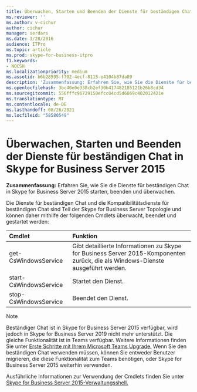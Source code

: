 ```yaml
---
title: Überwachen, Starten und Beenden der Dienste für beständigen Chat in Skype for Business Server 2015
ms.reviewer: ''
ms.author: v-cichur
author: cichur
manager: serdars
ms.date: 3/28/2016
audience: ITPro
ms.topic: article
ms.prod: skype-for-business-itpro
f1.keywords:
- NOCSH
ms.localizationpriority: medium
ms.assetid: b6b28595-f702-4ecf-8115-e4104b87da89
description: 'Zusammenfassung: Erfahren Sie, wie Sie die Dienste für beständigen Chat in Skype for Business Server 2015 starten, beenden und überwachen.'
ms.openlocfilehash: 3bc40e0e338cb2ef30b417482185121b26b8cd34
ms.sourcegitcommit: 556fffc96729150efcc04cd5d6069c402012421e
ms.translationtype: MT
ms.contentlocale: de-DE
ms.lasthandoff: 08/26/2021
ms.locfileid: "58580549"
---
```

# <a name="monitor-start-and-stop-the-persistent-chat-services-in-skype-for-business-server-2015"></a>Überwachen, Starten und Beenden der Dienste für beständigen Chat in Skype for Business Server 2015
 
**Zusammenfassung:** Erfahren Sie, wie Sie die Dienste für beständigen Chat in Skype for Business Server 2015 starten, beenden und überwachen.
  
Die Dienste für beständigen Chat und die Kompatibilitätsdienste für beständigen Chat sind Teil der Skype for Business Server Topologie und können daher mithilfe der folgenden Cmdlets überwacht, beendet und gestartet werden:
  
|Cmdlet|Funktion|
|:-----|:-----|
|get-CsWindowsService  <br/> |Gibt detaillierte Informationen zu Skype for Business Server 2015-Komponenten zurück, die als Windows-Dienste ausgeführt werden.  <br/> |
|start-CsWindowsService  <br/> |Startet den Dienst.  <br/> |
|stop-CsWindowsService  <br/> |Beendet den Dienst.  <br/> |
   
> [!NOTE]
> Beständiger Chat ist in Skype for Business Server 2015 verfügbar, wird jedoch in Skype for Business Server 2019 nicht mehr unterstützt. Die gleiche Funktionalität ist in Teams verfügbar. Weitere Informationen finden Sie unter [Erste Schritte mit Ihrem Microsoft Teams Upgrade.](/microsoftteams/upgrade-start-here) Wenn Sie den beständigen Chat verwenden müssen, können Sie entweder Benutzer migrieren, die diese Funktionalität zum Teams benötigen, oder Skype for Business Server 2015 weiterhin verwenden. 

Ausführliche Informationen zur Verwendung der Cmdlets finden Sie unter [Skype for Business Server 2015-Verwaltungsshell.](../management-shell.md)
  

